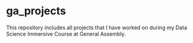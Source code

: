 # ga_projects
This repository includes all projects that I have worked on during my Data Science Immersive Course at General Assembly.
